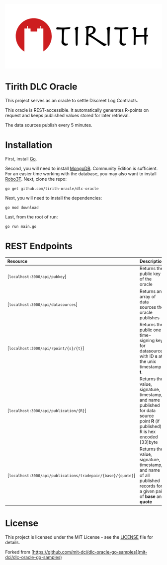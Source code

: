 <img src="logo.png">

# Tirith DLC Oracle

This project serves as an oracle to settle Discreet Log Contracts.

This oracle is REST-accessible. It automatically generates R-points on request and keeps published values stored for later retrieval.

The data sources publish every 5 minutes.

# Installation

First, install [Go](https://golang.org/doc/install).

Second, you will need to install [MongoDB](https://docs.mongodb.com/manual/installation/). Community Edition is sufficient. For an easier time working with the database, you may also want to install [Robo3T](https://robomongo.org/download).
Next, clone the repo:

```
go get github.com/tirith-oracle/dlc-oracle
```

Next, you will need to install the dependencies:

```
go mod download
```

Last, from the root of run:

```
go run main.go
```

# REST Endpoints

| Resource                                                     | Description                                                                                                                       |
| :----------------------------------------------------------- | :-------------------------------------------------------------------------------------------------------------------------------- |
| [`localhost:3000/api/pubkey`]                                | Returns the public key of the oracle                                                                                              |
| [`localhost:3000/api/datasources`]                           | Returns an array of data sources the oracle publishes                                                                             |
| [`localhost:3000/api/rpoint/{s}/{t}`]                        | Returns the public one-time-signing key for datasource with ID **s** at the unix timestamp **t**.                                 |
| [`localhost:3000/api/publication/{R}`]                       | Returns the value, signature, timestamp, and name published for data source point **R** (if published). R is hex encoded [33]byte |
| [`localhost:3000/api/publications/tradepair/{base}/{quote}`] | Returns the value, signature, timestamp, and name of all published records for a given pair of **base** and **quote**             |

# License

This project is licensed under the MIT License - see the [LICENSE](LICENSE) file for details.

Forked from [https://github.com/mit-dci/dlc-oracle-go-samples](mit-dci/dlc-oracle-go-samples)
